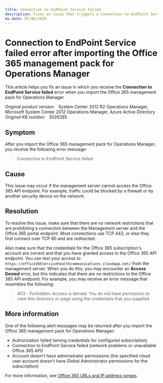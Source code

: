 ```yaml
---
title: Connection to EndPoint Service failed
description: Fixes an issue that triggers a Connection to EndPoint Service failed error in System Center 2012 Operations Manager. This issue occurs when you try to import the Office 365 management pack for Operations Manager.
ms.date: 07/06/2020
---
```

# Connection to EndPoint Service failed error after importing the Office 365 management pack for Operations Manager

This article helps you fix an issue in which you receive the **Connection to EndPoint Service failed** error when you import the Office 365 management pack for Operations Manager.

_Original product version:_ &nbsp; System Center 2012 R2 Operations Manager, Microsoft System Center 2012 Operations Manager, Azure Active Directory  
_Original KB number:_ &nbsp; 3026285

## Symptom

After you import the Office 365 management pack for Operations Manager, you receive the following error message:

> Connection to EndPoint Service failed

## Cause

This issue may occur if the management server cannot access the Office 365 API endpoint. For example, traffic could be blocked by a firewall or by another security device on the network.

## Resolution

To resolve this issue, make sure that there are no network restrictions that are prohibiting a connection between the Management server and the Office 365 portal endpoint. Most connections use TCP 443, or else they first connect over TCP 80 and are redirected.

Also make sure that the credentials for the Office 365 subscription's account are correct and that you have granted access to the Office 365 API endpoint. You can test your access to `https://office365servicehealthcommunications.cloudapp.net/` from the management server. When you do this, you may encounter an **Access Denied** error, but this indicates that there are no restrictions to the Office 365 API endpoint. For example, you may receive an error message that resembles the following:

> 403 - Forbidden: Access is denied. You do not have permission to view this directory or page using the credentials that you supplied

## More information

One of the following alert messages may be returned after you import the Office 365 management pack for Operations Manager:

- Authorization failed (wrong credentials for configured subscription)
- Connection to EndPoint Service failed (network problems or unavailable Office 365 API)
- Account doesn't have administrator permissions (the specified cloud user account doesn't have Global Administrator permissions for the subscription)

For more information, see [Office 365 URLs and IP address ranges](/office365/enterprise/urls-and-ip-address-ranges).
